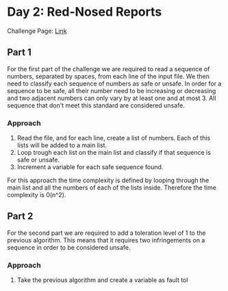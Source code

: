 # Day 2: Red-Nosed Reports

Challenge Page: [Link](https://adventofcode.com/2024/day/2)

## Part 1

For the first part of the challenge we are required to read a sequence of numbers, separated by spaces, from each line of the input file.
We then need to classify each sequence of numbers as safe or unsafe.
In order for a sequence to be safe, all their number need to be increasing or decreasing and two adjacent numbers can only vary by at least one and at most 3.
All sequence that don't meet this standard are considered unsafe.

### Approach

1. Read the file, and for each line, create a list of numbers. Each of this lists will be added to a main list.
2. Loop trough each list on the main list and classify if that sequence is safe or unsafe.
3. Increment a variable for each safe sequence found.

For this approach the time complexity is defined by looping through the main list and all the numbers of each of the lists inside.
Therefore the time complexity is 0(n^2).

## Part 2

For the second part we are required to add a toleration level of 1 to the previous algorithm.
This means that it requires two infringements on a sequence in order to be considered unsafe.

### Approach

1. Take the previous algorithm and create a variable as fault tol


